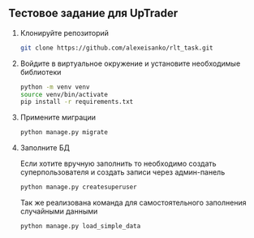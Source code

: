 ## Тестовое задание для UpTrader

1. Клонируйте репозиторий
   
   ```sh
   git clone https://github.com/alexeisanko/rlt_task.git
   ```
2. Войдите в виртуальное окружение и установите необходимые библиотеки
   ```sh
   python -m venv venv
   source venv/bin/activate
   pip install -r requirements.txt
   ```

3. Примените миграции 
   ```sh
   python manage.py migrate
   ```

 4. Заполните БД
  
    Если хотите вручную заполнить то необходимо создать суперпользователя и создать записи через админ-панель
     ```sh
     python manage.py createsuperuser
     ```
    Так же реализована команда для самостоятельного заполнения случайными данными
     ```sh
     python manage.py load_simple_data
     ```
